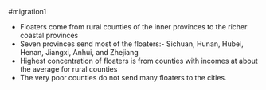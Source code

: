 #migration1 
- Floaters come from rural counties of the inner provinces to the richer coastal provinces
- Seven provinces send most of the floaters:- Sichuan, Hunan, Hubei, Henan, Jiangxi, Anhui, and Zhejiang
- Highest concentration of floaters is from counties with incomes at about the average for rural counties
- The very poor counties do not send many floaters to the cities.
